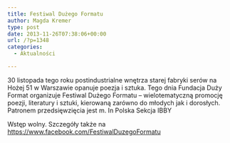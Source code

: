 ```yaml
---
title: Festiwal Dużego Formatu
author: Magda Kremer
type: post
date: 2013-11-26T07:38:06+00:00
url: /?p=1348
categories:
  - Aktualności

---
```

30 listopada tego roku postindustrialne wnętrza starej fabryki serów na Hożej 51 w Warszawie opanuje poezja i sztuka. Tego dnia Fundacja Duży Format organizuje Festiwal Dużego Formatu &#8211; wielotematyczną promocję poezji, literatury i sztuki, kierowaną zarówno do młodych jak i dorosłych. Patronem przedsięwzięcia jest m. In Polska Sekcja IBBY

Wstęp wolny. Szczegóły także na https://www.facebook.com/FestiwalDuzegoFormatu

&nbsp;

&nbsp;